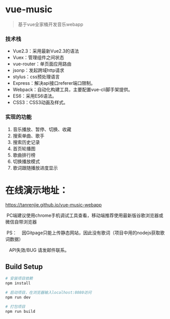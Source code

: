 # vue-music

> 基于vue全家桶开发音乐webapp

### 技术栈
- Vue2.3：采用最新Vue2.3的语法
- Vuex：管理组件之间状态
- vue-router：单页面应用路由
- jsonp：发起跨域http请求
- stylus：css预处理语言
- Express：解决api接口referer端口限制。
- Webpack：自动化构建工具，主要配置vue-cli脚手架提供。
- ES6：采用ES6语法。
- CSS3：CSS3动画及样式。
### 实现的功能
1. 音乐播放、暂停、切换、收藏
2. 搜索单曲、歌手
3. 搜索历史记录
4. 首页轮播图
5. 歌曲排行榜
6. 切换播放模式
7. 歌词跟随播放进度显示

# 在线演示地址：
  https://tanrenjie.github.io/vue-music-webapp
  
  
  PC端建议使用chrome手机调试工具查看，移动端推荐使用最新版谷歌浏览器或微信自带浏览器
  
  PS：
    因Gitpage只能上传静态网站，因此没有歌词（项目中用的nodejs获取歌词数据）
    
    API失效/BUG 请发邮件联系。

## Build Setup

``` bash
# 安装项目依赖
npm install

# 启动项目，在浏览器输入localhost:8080访问
npm run dev

# 打包项目
npm run build

```

